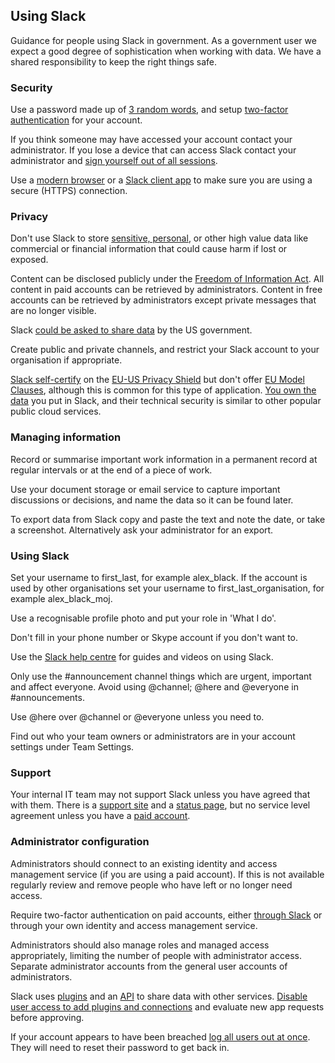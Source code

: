## Using Slack

Guidance for people using Slack in government. As a government user we expect a good degree of sophistication when working with data. We have a shared responsibility to keep the right things safe.

### Security

Use a password made up of [3 random words](https://www.ncsc.gov.uk/blog-post/three-random-words-or-thinkrandom-0), and setup [two-factor authentication](https://get.slack.help/hc/en-us/articles/204509068-Set-up-two-factor-authentication) for your account.

If you think someone may have accessed your account contact your administrator. If you lose a device that can access Slack contact your administrator and [sign yourself out of all sessions](https://www.bettercloud.com/monitor/the-academy/how-to-sign-out-of-slack-on-all-devices-at-once/).

Use a [modern browser](https://whatbrowser.org) or a [Slack client app](https://slack.com/downloads/) to make sure you are using a secure (HTTPS) connection.

### Privacy

Don't use Slack to store [sensitive, personal](https://ico.org.uk/for-organisations/guide-to-data-protection/key-definitions/), or other high value data like commercial or financial information that could cause harm if lost or exposed.

Content can be disclosed publicly under the [Freedom of Information Act](https://ico.org.uk/for-organisations/guide-to-freedom-of-information/what-is-the-foi-act/). All content in paid accounts can be retrieved by administrators. Content in free accounts can be retrieved by administrators except private messages that are no longer visible.

Slack [could be asked to share data](https://slack.com/user-data-request-policy) by the US government. 

Create public and private channels, and restrict your Slack account to your organisation if appropriate.

[Slack self-certify](https://govuk.slack.com/privacy-shield-notice) on the [EU-US Privacy Shield](https://www.privacyshield.gov/welcome) but don't offer [EU Model Clauses](https://www.microsoft.com/en-us/TrustCenter/Compliance/EU-Model-Clauses), although this is common for this type of application.  [You own the data](https://slack.com/privacy-policy) you put in Slack, and their technical security is similar to other popular public cloud services.

### Managing information

Record or summarise important work information in a permanent record at regular intervals or at the end of a piece of work.

Use your document storage or email service to capture important discussions or decisions, and name the data so it can be found later.

To export data from Slack copy and paste the text and note the date, or take a screenshot.  Alternatively ask your administrator for an export.

### Using Slack

Set your username to first_last, for example alex_black.  If the account is used by other organisations set your username to first_last_organisation, for example alex_black_moj.

Use a recognisable profile photo and put your role in 'What I do'.

Don't fill in your phone number or Skype account if you don't want to.

Use the [Slack help centre](https://get.slack.help/hc/en-us) for guides and videos on using Slack.

Only use the #announcement channel things which are urgent, important and affect everyone. Avoid using @channel; @here and @everyone in #announcements.

Use @here over @channel or @everyone unless you need to.

Find out who your team owners or administrators are in your account settings under Team Settings.

### Support

Your internal IT team may not support Slack unless you have agreed that with them.  There is a [support site](https://get.slack.help) and a [status page](https://status.slack.com/), but no service level agreement unless you have a [paid account](https://slack.com/pricing).

### Administrator configuration

Administrators should connect to an existing identity and access management service (if you are using a paid account).  If this is not available regularly review and remove people who have left or no longer need access.

Require two-factor authentication on paid accounts, either [through Slack](https://get.slack.help/hc/en-us/articles/212221668-Require-two-factor-authentication-for-your-team) or through your own identity and access management service.

Administrators should also manage roles and managed access appropriately, limiting the number of people with administrator access.  Separate administrator accounts from the general user accounts of administrators.

Slack uses [plugins](https://slack.com/apps) and an [API](https://api.slack.com/tokens) to share data with other services. [Disable user access to add plugins and connections](https://get.slack.help/hc/en-us/articles/222386767-Managing-apps-for-your-team) and evaluate new app requests before approving.

If your account appears to have been breached [log all users out at once](https://get.slack.help/hc/en-us/articles/204510068-Reset-all-passwords-for-your-team).  They will need to reset their password to get back in.
